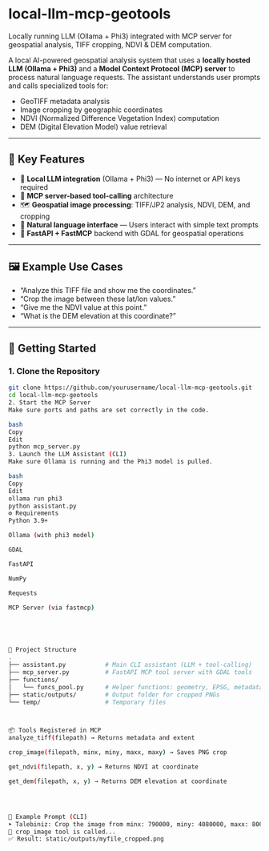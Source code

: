 # local-llm-mcp-geotools
Locally running LLM (Ollama + Phi3) integrated with MCP server for geospatial analysis, TIFF cropping, NDVI &amp; DEM computation.


A local AI-powered geospatial analysis system that uses a **locally hosted LLM (Ollama + Phi3)** and a **Model Context Protocol (MCP) server** to process natural language requests. The assistant understands user prompts and calls specialized tools for:

- GeoTIFF metadata analysis  
- Image cropping by geographic coordinates  
- NDVI (Normalized Difference Vegetation Index) computation  
- DEM (Digital Elevation Model) value retrieval

---

## 🔧 Key Features

- 🧠 **Local LLM integration** (Ollama + Phi3) — No internet or API keys required  
- 🔌 **MCP server-based tool-calling** architecture  
- 🗺️ **Geospatial image processing**: TIFF/JP2 analysis, NDVI, DEM, and cropping  
- 💬 **Natural language interface** — Users interact with simple text prompts  
- 📂 **FastAPI + FastMCP** backend with GDAL for geospatial operations  

---

## 🖼️ Example Use Cases

- “Analyze this TIFF file and show me the coordinates.”  
- “Crop the image between these lat/lon values.”  
- “Give me the NDVI value at this point.”  
- “What is the DEM elevation at this coordinate?”

---

## 🚀 Getting Started

### 1. Clone the Repository
```bash
git clone https://github.com/yourusername/local-llm-mcp-geotools.git
cd local-llm-mcp-geotools
2. Start the MCP Server
Make sure ports and paths are set correctly in the code.

bash
Copy
Edit
python mcp_server.py
3. Launch the LLM Assistant (CLI)
Make sure Ollama is running and the Phi3 model is pulled.

bash
Copy
Edit
ollama run phi3
python assistant.py
⚙️ Requirements
Python 3.9+

Ollama (with phi3 model)

GDAL

FastAPI

NumPy

Requests

MCP Server (via fastmcp)





📁 Project Structure
.
├── assistant.py           # Main CLI assistant (LLM + tool-calling)
├── mcp_server.py          # FastAPI MCP tool server with GDAL tools
├── functions/
│   └── funcs_pool.py      # Helper functions: geometry, EPSG, metadata
├── static/outputs/        # Output folder for cropped PNGs
└── temp/                  # Temporary files



📦 Tools Registered in MCP
analyze_tiff(filepath) → Returns metadata and extent

crop_image(filepath, minx, miny, maxx, maxy) → Saves PNG crop

get_ndvi(filepath, x, y) → Returns NDVI at coordinate

get_dem(filepath, x, y) → Returns DEM elevation at coordinate




🧪 Example Prompt (CLI)
➤ Talebiniz: Crop the image from minx: 790000, miny: 4080000, maxx: 800000, maxy: 4090000
🔧 crop_image tool is called...
✅ Result: static/outputs/myfile_cropped.png

